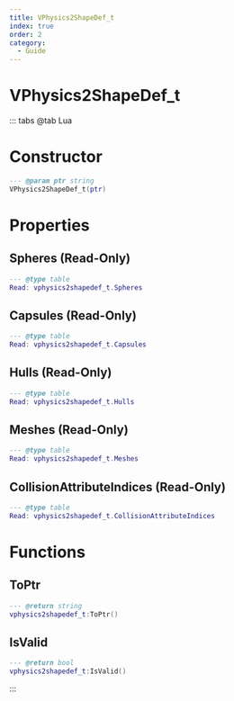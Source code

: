 ```yaml
---
title: VPhysics2ShapeDef_t
index: true
order: 2
category:
  - Guide
---
```


# VPhysics2ShapeDef_t

::: tabs
@tab Lua
# Constructor
```lua
--- @param ptr string
VPhysics2ShapeDef_t(ptr)
```
# Properties
## Spheres (Read-Only)
```lua
--- @type table
Read: vphysics2shapedef_t.Spheres
```
## Capsules (Read-Only)
```lua
--- @type table
Read: vphysics2shapedef_t.Capsules
```
## Hulls (Read-Only)
```lua
--- @type table
Read: vphysics2shapedef_t.Hulls
```
## Meshes (Read-Only)
```lua
--- @type table
Read: vphysics2shapedef_t.Meshes
```
## CollisionAttributeIndices (Read-Only)
```lua
--- @type table
Read: vphysics2shapedef_t.CollisionAttributeIndices
```
# Functions
## ToPtr
```lua
--- @return string
vphysics2shapedef_t:ToPtr()
```
## IsValid
```lua
--- @return bool
vphysics2shapedef_t:IsValid()
```

:::